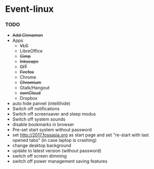# Event-linux

### TODO

* ~~Add Cinnamon~~
* Apps
  * ~~VLC~~ 
  * LibreOffice
  * ~~Gimp~~ 
  * ~~Inkscape~~
  * ~~GIT~~
  * ~~Firefox~~ 
  * Chrome
  * ~~Chromium~~
  * Gtalk/Hangout
  * ~~ownCloud~~
  * Dropbox
 * auto hide pannel (intellihide) 
 * Switch off notifications
 * Switch off screensaver and sleep modus
 * Switch off system sounds
 * disable bookmarks in browser
 * Pre-set start system without password
 * set http://2017.fossasia.org as start page and set "re-start with last opened tabs" (in case laptop is crashing)
 * change desktop background
 * update to latest version (without password)
 * switch off screen dimming
 * switch off power management saving features

